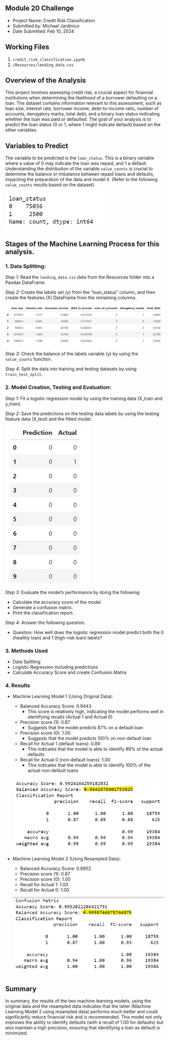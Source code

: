 ##  Module 20 Challenge
* Project Name: Credit Risk Classification
* Submitted by:  Michael Jardinico
* Date Submitted: Feb 10, 2024

## Working Files
1. `credit_risk_classification.ipynb`
2. `/Resources/lending_data.csv`

## Overview of the Analysis
This project involves assessing credit risk, a crucial aspect for financial institutions when determining the likelihood of a borrower defaulting on a loan. The dataset contains information relevant to this assessment, such as loan size, interest rate, borrower income, debt-to-income ratio, number of accounts, derogatory marks, total debt, and a binary loan status indicating whether the loan was paid or defaulted. The goal of your analysis is to predict the loan status (0 or 1, where 1 might indicate default) based on the other variables.

## Variables to Predict
The variable to be predicted is the `loan_status`. This is a binary variable where a value of 0 may indicate the loan was repaid, and 1 a default. Understanding the distribution of the variable `value_counts` is crucial to determine the balance or imbalance between repaid loans and defaults, impacting the preparation of the data and model it. (Refer to the following `value_counts` results based on the dataset)

![loan_status result](https://github.com/mjardinico/credit-risk-classification/blob/main/Resources/loan_status.png)


## Stages of the Machine Learning Process for this analysis.

### 1. Data Splitting: 

_Step 1:_ Read the `lending_data.csv` data from the Resources folder into a Pandas DataFrame.

_Step 2:_ Create the labels set (y) from the “loan_status” column, and then create the features (X) DataFrame from the remaining columns.

![X DataFramce](https://github.com/mjardinico/credit-risk-classification/blob/main/Resources/X_variable_dataframe.png)

_Step 3:_ Check the balance of the labels variable (y) by using the `value_counts` function.

_Step 4:_ Split the data into training and testing datasets by using `train_test_split`.

    
### 2. Model Creation, Testing and Evaluation:

_Step 1:_ Fit a logistic regression model by using the training data (X_train and y_train).

_Step 2:_ Save the predictions on the testing data labels by using the testing feature data (X_test) and the fitted model.

![Prediction vs Actual](https://github.com/mjardinico/credit-risk-classification/blob/main/Resources/prediction_actual1.png)


_Step 3:_ Evaluate the model’s performance by doing the following:
- Calculate the accuracy score of the model.
- Generate a confusion matrix.
- Print the classification report.


_Step 4:_ Answer the following question.
- Question: How well does the logistic regression model predict both the 0 (healthy loan) and 1 (high-risk loan) labels?

### 3. Methods Used
- Data Splitting
- Logistic Regression including predictions
- Calculate Accuracy Score and create Confusion Matrix


### 4. Results

* Machine Learning Model 1 (Using Original Data):
  * Balanced Accuracy Score: 0.9443
    * This score is relatively high, indicating the model performs well in identifying recalls (Actual 1 and Actual 0)
  * Precision score (1): 0.87
    * Suggests that the model predicts 87% on a default loan
  * Precision score (0): 1.00
    * Suggests that the model predicts 100% on non-default loan
  * Recall for Actual 1 (default loans): 0.89
    * This indicates that the model is able to identify 89% of the actual defaults
  * Recall for Actual 0 (non-default loans): 1.00
    * This indicates that the model is able to identify 100% of the actual non-default loans

  ![Classification Report Using Original Data](https://github.com/mjardinico/credit-risk-classification/blob/main/Resources/balanced_accuracy_score1.png)


* Machine Learning Model 2 (Using Resampled Data):
  * Balanced Accuracy Score: 0.9952    
  * Precision score (1): 0.87
  * Precision score (0): 1.00
  * Recall for Actual 1: 1.00
  * Recall for Actual 0: 1.00

  ![Classification Report Using Resampled Data](https://github.com/mjardinico/credit-risk-classification/blob/main/Resources/balanced_accuracy_score2.png)


## Summary

In summary, the results of the two machine learning models, using the original data and the resampled data indicates that the latter (Machine Learning Model 2 using resampled data) performs much better and could significantly reduce financial risk and is recommended. This model not only improves the ability to identify defaults (with a recall of 1.00 for defaults) but also maintain a high precision, ensuring that identifying a loan as default is minimized.